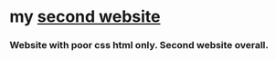 # my [second website](https://danyatcode.github.io/mysecondwebsite/)
###  Website with poor css html only. Second website overall.
